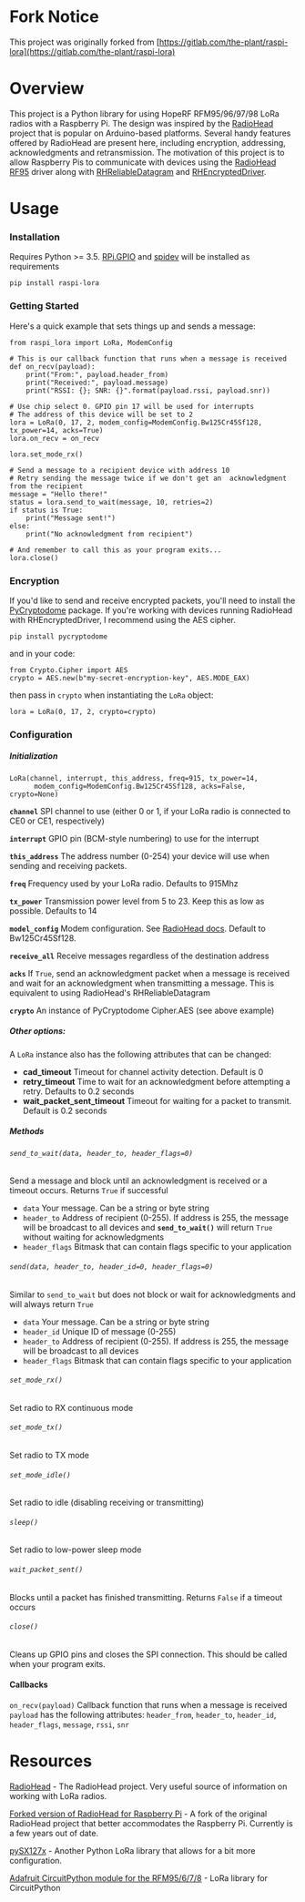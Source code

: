 # Fork Notice
This project was originally forked from [https://gitlab.com/the-plant/raspi-lora](https://gitlab.com/the-plant/raspi-lora)

# Overview

This project is a Python library for using HopeRF RFM95/96/97/98 LoRa radios with a Raspberry Pi. The design was inspired by the [RadioHead](http://www.airspayce.com/mikem/arduino/RadioHead) project that is popular on Arduino-based platforms. Several handy features offered by RadioHead are present here, including encryption, addressing, acknowledgments and retransmission. The motivation of this project is to allow Raspberry Pis to communicate with devices using the [RadioHead RF95](http://www.airspayce.com/mikem/arduino/RadioHead/classRH__RF95.html) driver along with [RHReliableDatagram](http://www.airspayce.com/mikem/arduino/RadioHead/classRHReliableDatagram.html) and [RHEncryptedDriver](http://www.airspayce.com/mikem/arduino/RadioHead/classRHEncryptedDriver.html).

# Usage
### Installation
Requires Python >= 3.5. [RPi.GPIO](https://pypi.python.org/pypi/RPi.GPIO) and [spidev](https://pypi.python.org/pypi/spidev) will be installed as requirements
```
pip install raspi-lora
```

### Getting Started
Here's a quick example that sets things up and sends a message:
```
from raspi_lora import LoRa, ModemConfig

# This is our callback function that runs when a message is received
def on_recv(payload):
    print("From:", payload.header_from)
    print("Received:", payload.message)
    print("RSSI: {}; SNR: {}".format(payload.rssi, payload.snr))

# Use chip select 0. GPIO pin 17 will be used for interrupts
# The address of this device will be set to 2
lora = LoRa(0, 17, 2, modem_config=ModemConfig.Bw125Cr45Sf128, tx_power=14, acks=True)
lora.on_recv = on_recv

lora.set_mode_rx()

# Send a message to a recipient device with address 10
# Retry sending the message twice if we don't get an  acknowledgment from the recipient
message = "Hello there!"
status = lora.send_to_wait(message, 10, retries=2)
if status is True:
    print("Message sent!")
else:
    print("No acknowledgment from recipient")
    
# And remember to call this as your program exits...
lora.close()
```

### Encryption
If you'd like to send and receive encrypted packets, you'll need to install the [PyCryptodome](https://pycryptodome.readthedocs.io) package. If you're working with devices running RadioHead with RHEncryptedDriver, I recommend using the AES cipher.
```
pip install pycryptodome
```

and in your code:
```
from Crypto.Cipher import AES
crypto = AES.new(b"my-secret-encryption-key", AES.MODE_EAX)
```
then pass in `crypto` when instantiating the `LoRa` object:
```
lora = LoRa(0, 17, 2, crypto=crypto)
```

### Configuration
##### Initialization
```
LoRa(channel, interrupt, this_address, freq=915, tx_power=14,
      modem_config=ModemConfig.Bw125Cr45Sf128, acks=False, crypto=None)
```
**`channel`** SPI channel to use (either 0 or 1, if your LoRa radio is connected to CE0 or CE1, respectively)

**`interrupt`** GPIO pin (BCM-style numbering) to use for the interrupt

**`this_address`** The address number (0-254) your device will use when sending and receiving packets.

**`freq`** Frequency used by your LoRa radio. Defaults to 915Mhz

**`tx_power`** Transmission power level from 5 to 23. Keep this as low as possible. Defaults to 14

**`model_config`** Modem configuration. See [RadioHead docs](http://www.airspayce.com/mikem/arduino/RadioHead/classRH__RF95.html#ab9605810c11c025758ea91b2813666e3). Default to Bw125Cr45Sf128.

**`receive_all`** Receive messages regardless of the destination address

**`acks`** If `True`, send an acknowledgment packet when a message is received and wait for an acknowledgment when transmitting a message. This is equivalent to using RadioHead's RHReliableDatagram

**`crypto`** An instance of PyCryptodome Cipher.AES (see above example)


##### Other options:
A `LoRa` instance also has the following attributes that can be changed:
- **cad_timeout** Timeout for channel activity detection. Default is 0
- **retry_timeout** Time to wait for an acknowledgment before attempting a retry. Defaults to 0.2 seconds
- **wait_packet_sent_timeout** Timeout for waiting for a packet to transmit. Default is 0.2 seconds

##### Methods
###### `send_to_wait(data, header_to, header_flags=0)`
Send a message and block until an acknowledgment is received or a timeout occurs. Returns `True` if successful
- ``data`` Your message. Can be a string or byte string
- ``header_to`` Address of recipient (0-255). If address is 255, the message will be broadcast to all devices and **`send_to_wait()`** will return `True` without waiting for acknowledgments
- ``header_flags`` Bitmask that can contain flags specific to your application

###### `send(data, header_to, header_id=0, header_flags=0)`
Similar to `send_to_wait` but does not block or wait for acknowledgments and will always return `True`
- ``data`` Your message. Can be a string or byte string
- ``header_id`` Unique ID of message (0-255)
- ``header_to`` Address of recipient (0-255). If address is 255, the message will be broadcast to all devices
- ``header_flags`` Bitmask that can contain flags specific to your application

###### `set_mode_rx()`
Set radio to RX continuous mode

###### `set_mode_tx()`
Set radio to TX mode

###### `set_mode_idle()`
Set radio to idle (disabling receiving or transmitting)

###### `sleep()`
Set radio to low-power sleep mode

###### `wait_packet_sent()`
Blocks until a packet has finished transmitting. Returns `False` if a timeout occurs

###### `close()`
Cleans up GPIO pins and closes the SPI connection. This should be called when your program exits.


#### Callbacks
`on_recv(payload)` 
Callback function that runs when a message is received
`payload` has the following attributes:
`header_from`, `header_to`, `header_id`, `header_flags`, `message`, `rssi`, `snr`

# Resources
[RadioHead](http://www.airspayce.com/mikem/arduino/RadioHead/) - The RadioHead project. Very useful source of information on working with LoRa radios.

[Forked version of RadioHead for Raspberry Pi](https://github.com/hallard/RadioHead) - A fork of the original RadioHead project that better accommodates the Raspberry Pi. Currently is a few years out of date.

[pySX127x](https://github.com/mayeranalytics/pySX127x) - Another Python LoRa library that allows for a bit more configuration. 

[Adafruit CircuitPython module for the RFM95/6/7/8](https://github.com/adafruit/Adafruit_CircuitPython_RFM9x) - LoRa library for CircuitPython

